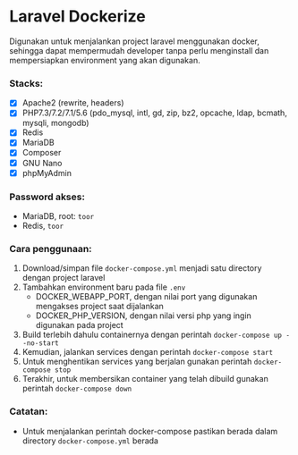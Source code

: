 # Laravel Dockerize
Digunakan untuk menjalankan project laravel menggunakan docker, sehingga dapat mempermudah developer tanpa perlu menginstall dan mempersiapkan environment yang akan digunakan.

### Stacks: ###
- [x] Apache2 (rewrite, headers)
- [x] PHP7.3/7.2/7.1/5.6 (pdo_mysql, intl, gd, zip, bz2, opcache, ldap, bcmath, mysqli, mongodb)
- [x] Redis
- [x] MariaDB
- [x] Composer
- [x] GNU Nano
- [x] phpMyAdmin

### Password akses: ###
- MariaDB, root: `toor`
- Redis, `toor`

### Cara penggunaan: ###
1. Download/simpan file `docker-compose.yml` menjadi satu directory dengan project laravel
2. Tambahkan environment baru pada file `.env`
    * DOCKER_WEBAPP_PORT, dengan nilai port yang digunakan mengakses project saat dijalankan
    * DOCKER_PHP_VERSION, dengan nilai versi php yang ingin digunakan pada project
3. Build terlebih dahulu containernya dengan perintah `docker-compose up --no-start`
4. Kemudian, jalankan services dengan perintah `docker-compose start`
5. Untuk menghentikan services yang berjalan gunakan perintah `docker-compose stop`
6. Terakhir, untuk membersikan container yang telah dibuild gunakan perintah `docker-compose down`

### Catatan: ###
* Untuk menjalankan perintah docker-compose pastikan berada dalam directory `docker-compose.yml` berada
